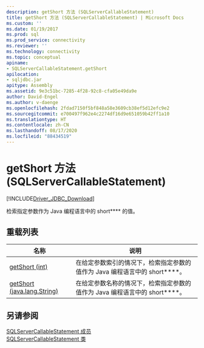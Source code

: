 ```yaml
---
description: getShort 方法 (SQLServerCallableStatement)
title: getShort 方法 (SQLServerCallableStatement) | Microsoft Docs
ms.custom: ''
ms.date: 01/19/2017
ms.prod: sql
ms.prod_service: connectivity
ms.reviewer: ''
ms.technology: connectivity
ms.topic: conceptual
apiname:
- SQLServerCallableStatement.getShort
apilocation:
- sqljdbc.jar
apitype: Assembly
ms.assetid: 9e3c51bc-7285-4f28-92c8-cfa05e49da9e
author: David-Engel
ms.author: v-daenge
ms.openlocfilehash: 2fdad7150f5bf848a58e3609cb38ef5d12efc9e2
ms.sourcegitcommit: e700497f962e4c2274df16d9e651059b42ff1a10
ms.translationtype: HT
ms.contentlocale: zh-CN
ms.lasthandoff: 08/17/2020
ms.locfileid: "88434519"
---
```

# <a name="getshort-method-sqlservercallablestatement"></a>getShort 方法 (SQLServerCallableStatement)
[!INCLUDE[Driver_JDBC_Download](../../../includes/driver_jdbc_download.md)]

  检索指定参数作为 Java 编程语言中的 short**** 的值。  
  
## <a name="overload-list"></a>重载列表  
  
|名称|说明|  
|----------|-----------------|  
|[getShort (int)](../../../connect/jdbc/reference/getshort-method-int.md)|在给定参数索引的情况下，检索指定参数的值作为 Java 编程语言中的 short****。|  
|[getShort (java.lang.String)](../../../connect/jdbc/reference/getshort-method-java-lang-string.md)|在给定参数名称的情况下，检索指定参数的值作为 Java 编程语言中的 short****。|  
  
## <a name="see-also"></a>另请参阅  
 [SQLServerCallableStatement 成员](../../../connect/jdbc/reference/sqlservercallablestatement-members.md)   
 [SQLServerCallableStatement 类](../../../connect/jdbc/reference/sqlservercallablestatement-class.md)  
  
  
